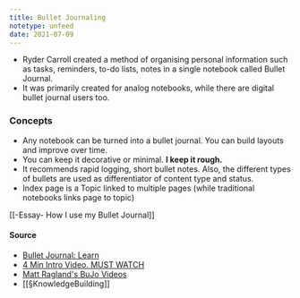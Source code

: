 ```yaml
---
title: Bullet Journaling
notetype: unfeed
date: 2021-07-09
---
```


- Ryder Carroll created a method of organising personal information such as tasks, reminders, to-do lists, notes in a single notebook called Bullet Journal.  
- It was primarily created for analog notebooks, while there are digital bullet journal users too.

### Concepts 
- Any notebook can be turned into a bullet journal. You can build layouts and improve over time. 
- You can keep it decorative or minimal. **I keep it rough.**
- It recommends rapid logging, short bullet notes. Also, the different types of bullets are used as differentiator of content type and status. 
- Index page is a Topic linked to multiple pages (while traditional notebooks links page to topic) 

[[-Essay- How I use my Bullet Journal]] 

#### Source
- [Bullet Journal: Learn](https://bulletjournal.com/pages/learn)
- [4 Min Intro Video. MUST WATCH](https://www.youtube.com/watch?v=fm15cmYU0IM)
- [Matt Ragland's BuJo Videos](https://www.youtube.com/playlist?list=PL86N9FudwTtH4HHAvZNa4fxEH1yZ3zvk7)
- [[§KnowledgeBuilding]]